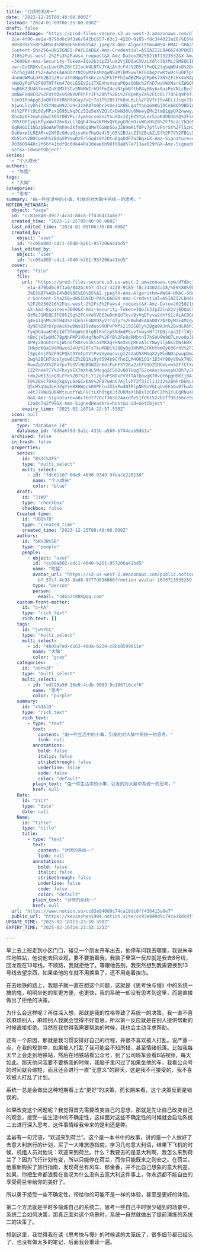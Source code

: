 ```yaml
---
title: "讨厌的系统一"
date: "2023-12-25T08:40:00.000Z"
lastmod: "2024-01-09T06:35:00.000Z"
draft: false
featuredImage: "https://prod-files-secure.s3.us-west-2.amazonaws.com/d7dbc101-8\
  2ce-4f96-ae1a-879bd6c9f3a6/842bc657-d3c2-4220-9185-f8c344023a18/%E6%80%9D%E8%\
  80%83%E5%BF%AB%E4%B8%8E%E6%85%A2.jpeg?X-Amz-Algorithm=AWS4-HMAC-SHA256&X-Amz-\
  Content-Sha256=UNSIGNED-PAYLOAD&X-Amz-Credential=ASIAZI2LB466743POKEU%2F20250\
  216%2Fus-west-2%2Fs3%2Faws4_request&X-Amz-Date=20250216T132353Z&X-Amz-Expires\
  =3600&X-Amz-Security-Token=IQoJb3JpZ2luX2VjEDQaCXVzLXdlc3QtMiJGMEQCIEYFI0n7Pr\
  zerjEoERDKvCaiLuwtB%2BhC2IocW4LNTVJYAiAn3cF4J%2B5llPwQL2lgbqWD4sB%2BeUXRzXUBP\
  Fhr5qjB4Cr%2FAwhdEAAaDDYzNzQyMzE4MzgwNSIMlbMSvwTHTGOAqzrwKtwDcSu0Plp9P96ZCsoq\
  dnnWoWMuLUX%2BJJzRsrathANppTXkKrze%2FklPFhIwABZMxqCMp6s7XN%2Fzkk4xRApzaLH54BR\
  nWoDyPoF%2F8OTHTfkm470tLESEVIi1TXEXhsVapaP0psQ6Nc%2FhD7wzVWXNarkZWGOP9Ypqxv06\
  hqB6K23U467mxmZoXUMXtSCv5NhNWIrhDfFmZ4csNtpbBftbO4y66yAx0azPeVNLcBydlePp8F3tU\
  UmNwFxN8CR2%2FUYdDxvK8NVUPFnPrJF%2Bh7%2Bi%2F8peKyZa%2FCc0L77dnEq9P4T13xhxetPn\
  tJn9IPnApg6JoQRl0XYRKR7bGayZvEr7o1T%2B51Fk8nL6LL%2FQVTrI9v4ELiJiqx7ImTGA0mdSz\
  AjwnLlcyDhi7X5YNmuH92JU9s3zXR87n0brJvUeJ1X0ELgafYoGqGm8Gj9Ce6BOh9BbiAz6B200mt\
  Ht%2FFft9L6GyMPzx1G95LNq3Cz52e5eXVZQlCxOmW36Uu6NnwyEMc2tmB1gpUX2nwwyzaJeVydtA\
  KhsAz6FJnwhpGwIt05t0BVPirJymhmcsmSnzYnuSDs1XjEZSYpLezS1uK4U036SQ%2FaUL1NFPTNV\
  705tQPIyqiKfyxWw726vXxLclQqh47ow2KPHvQY6pgGReHOivWOnH%2B%2F75caLYkQeN6jLgUmCg\
  6qRHGOI1NGzpBoWAW7mh9eJXfm9Dq8MeTGGNn5GxJZ89mR1fOPv7pYlvFnrSt%2FlSzHZbd5aDSiR\
  DahbxmlLREARre2N7BcOHciQjsuHv7hwQe4l5j65%2BJicZI%2BcAZiEf%2F7V%2FB1s9348PmjAV\
  KbS1x%2B0Cpe6h%2BdaSPYswDzFrlGqdi9YJOtuEgqOdF7a3Bgx&X-Amz-Signature=c0ba7390e\
  803609448c2f66f41bdf9c0de440a3deae6b98f08ad57a713aa029f&X-Amz-SignedHeaders=h\
  ost&x-id=GetObject"
series:
  - "个人成长"
authors:
  - "陈猛"
tags:
  - "大脑"
categories:
  - "思考"
summary: "由一件生活中的小事，引发的对大脑中系统一的思考。"
NOTION_METADATA:
  object: "page"
  id: "cc83e840-d9c7-4ca1-8dc8-ff436413a8e7"
  created_time: "2023-12-25T08:40:00.000Z"
  last_edited_time: "2024-01-09T06:35:00.000Z"
  created_by:
    object: "user"
    id: "cc08a802-cdc1-4040-b261-957206a41bd5"
  last_edited_by:
    object: "user"
    id: "cc08a802-cdc1-4040-b261-957206a41bd5"
  cover:
    type: "file"
    file:
      url: "https://prod-files-secure.s3.us-west-2.amazonaws.com/d7dbc101-82ce-4f96-a\
        e1a-879bd6c9f3a6/842bc657-d3c2-4220-9185-f8c344023a18/%E6%80%9D%E8%80%8\
        3%E5%BF%AB%E4%B8%8E%E6%85%A2.jpeg?X-Amz-Algorithm=AWS4-HMAC-SHA256&X-Am\
        z-Content-Sha256=UNSIGNED-PAYLOAD&X-Amz-Credential=ASIAZI2LB466UXO7BHUR\
        %2F20250216%2Fus-west-2%2Fs3%2Faws4_request&X-Amz-Date=20250216T132257Z\
        &X-Amz-Expires=3600&X-Amz-Security-Token=IQoJb3JpZ2luX2VjEDQaCXVzLXdlc3\
        QtMiJGMEQCIFE952Sg%2FCxVe5VEEJuDdKQdTkvu9yVqEFyvw2dhfS1cAiACBGLgTBPEFIG\
        g4v41qnM%2BTB4U%2FUnh7EoNVQXyVTTqTyr%2FAwhdEAAaDDYzNzQyMzE4MzgwNSIMTlds\
        Oy9E%2Br6YpHAiKtwDWsQI9vduoSXOPvPMfs219I1Qly%2Bgu0AJn%2BxdLR6h27UNWBfQm\
        Tyq9b4uaKhBiIdf3fmgWsCBtgBlHnCzpSNdmdPSuvTvwyVHf1tD0jrpa3IrlWjsAn7K1tDJ\
        tBnCjHIwUMC78pNhFMP1Vk4qfNoP%2FfB%2Fn8zRMbtnI7hSUU9W9O7Lmvo0p3BkyhlHixe\
        APRy2AoGtzrGjWCnOf8OrvV5kioiMKXgrHNeXvGpRExAlLYNwyilpNs2bWsB8XTJTSzmZs0\
        1Hkpd6QaIUtMNwco2vUz%2BFsTkuMBDi%2BBy8gJHhM%2FKUtbmOy036rhV%2F2BqAdIFlg\
        l5pL6njF52F9CPQkt3YmtpYVtPvVVymusvLgI242aU5XMmqX2yMldNDapwupDm2SHwHC5R7\
        2wg%2BCH7doplyow6CZ%2B1Ai9yt594b9CYhoILM4OK1O1r1D34Y8OyV0wk7NbJYC5exrYh\
        RuoZqGVX%2Fb7pvTUSVlNbBOW22n6dlFgHF3Y26a2zCF91bZINGoLvm%2FfCtXeMbIbTzYI\
        1Z2PnHe7IY%2FhxysEX7mXh4LSMcgq2C58OvQDTUpgTG2oeAvcXxaspN30h7yJKCeq2alM4\
        rdx2w6I3ieQ8LFYk%2BT%2FLY12gVvPSNDvFVVfTAf8owgKTHvQY6pgHBKtj04iWW16aF1i\
        E9%2BSC7DXmjkqSyL5eGCxbAS%2F07uHnC7AjlvhTZf3icliJ2I2%2BNFrDnhL0fy0mu9LK\
        Q5cMSqUq3LHJZgYiH88HWqcb0VPFloJX1xPw4NTRlpNK9iVGLqUvEFoGvBfhuAyK1buA10z\
        x4tJ7VWuSU84MtxuofYWLFVCtLXh0tgXJfZUkMzXlbDslzCBrCZPh1YuEgRNu4UQf7gKy%2\
        B&X-Amz-Signature=a0c7ee7770cf363d24acdfe51fd61527b1ff983b6ce9a7c7234c2\
        12a8c7a2f99&X-Amz-SignedHeaders=host&x-id=GetObject"
      expiry_time: "2025-02-16T14:22:57.530Z"
  icon: null
  parent:
    type: "database_id"
    database_id: "8d6a6f9d-5a2c-433b-a560-b744eab9db1a"
  archived: false
  in_trash: false
  properties:
    series:
      id: "B%3C%3FS"
      type: "multi_select"
      multi_select:
        - id: "fdc61107-0de9-4896-9349-9feace22613d"
          name: "个人成长"
          color: "blue"
    draft:
      id: "JiWU"
      type: "checkbox"
      checkbox: false
    Created time:
      id: "UBQ%7B"
      type: "created_time"
      created_time: "2023-12-25T08:40:00.000Z"
    authors:
      id: "bK%3B%5B"
      type: "people"
      people:
        - object: "user"
          id: "cc08a802-cdc1-4040-b261-957206a41bd5"
          name: "陈猛"
          avatar_url: "https://s3-us-west-2.amazonaws.com/public.notion-static.com/775523\
            b7-57cf-4c98-8ad8-8777d898666f/notion-avatar-1678713535269.png"
          type: "person"
          person:
            email: "346521888@qq.com"
    custom-front-matter:
      id: "c~kA"
      type: "rich_text"
      rich_text: []
    tags:
      id: "jw%7CC"
      type: "multi_select"
      multi_select:
        - id: "4b08a7ed-d163-40da-b224-c8bb8599911e"
          name: "大脑"
          color: "gray"
    categories:
      id: "nbY%3F"
      type: "multi_select"
      multi_select:
        - id: "ed729a50-16e0-4cdb-9083-9c106716cef6"
          name: "思考"
          color: "purple"
    summary:
      id: "x%3AlD"
      type: "rich_text"
      rich_text:
        - type: "text"
          text:
            content: "由一件生活中的小事，引发的对大脑中系统一的思考。"
            link: null
          annotations:
            bold: false
            italic: false
            strikethrough: false
            underline: false
            code: false
            color: "default"
          plain_text: "由一件生活中的小事，引发的对大脑中系统一的思考。"
          href: null
    Date:
      id: "zYLY"
      type: "date"
      date: null
    Name:
      id: "title"
      type: "title"
      title:
        - type: "text"
          text:
            content: "讨厌的系统一"
            link: null
          annotations:
            bold: false
            italic: false
            strikethrough: false
            underline: false
            code: false
            color: "default"
          plain_text: "讨厌的系统一"
          href: null
  url: "https://www.notion.so/cc83e840d9c74ca18dc8ff436413a8e7"
  public_url: "https://kevinchen1994.notion.site/cc83e840d9c74ca18dc8ff436413a8e7"
UPDATE_TIME: "2025-02-16T13:23:59.390Z"
EXPIRY_TIME: "2025-02-16T14:23:53.123Z"

---
```

<link rel="stylesheet" href="https://cdn.jsdelivr.net/npm/katex@0.16.2/dist/katex.min.css" integrity="sha384-bYdxxUwYipFNohQlHt0bjN/LCpueqWz13HufFEV1SUatKs1cm4L6fFgCi1jT643X" crossorigin="anonymous">


早上去上班走到小区门口，碰见一个朋友开车出去，他停车问我去哪里，我说朱辛庄地铁站，他说他去回龙观，要不要捎着我，我脑子里第一反应就是我去8号线，回龙观在13号线，不顺路，我就拒绝了。等跟他告别，我突然想到我需要换到13号线去望京西，如果坐他的车就不用换乘了，还不用走着挨冻。


在去地铁的路上，我脑子就一直在想这个问题，这就是《思考快与慢》中的系统一搞的鬼，明明坐他的车更方便，也更快，我的系统一却没有思考到这里，而是直接做出了拒绝的决策。


为什么会这样呢？再往深入想，那就是我的性格导致了系统一的决策。我一直不喜欢麻烦别人，麻烦别人我就会觉得不好意思，所以第一反应就是在别人提供帮助的时候直接拒绝。当然在我觉得我需要帮助的时候，我也会主动寻求帮助。


还有一个原因，那就是我习惯安排好自己的行程，并很不喜欢被人打乱。说严重一点，在我的规划中，如果被人打乱了我可能会不知所措，甚至情绪低落。比如我每天早上会走到地铁站，然后在地铁站看公众号，到了公司班车会看B站视频，每天如此。那天他问我要不要捎我的时候，我脑子里闪过了如果坐他的车，我看公众号的时间就会缩短，而且还会进行一直“无意义”的聊天，这是我不可接受的，我不喜欢被人打乱了计划。


系统一总是会做出这种短期看上去“更好”的决策，而长期来看，这个决策反而是错误的。


如果改变这个问题呢？我觉得首先需要改变自己的思想，那就是先让自己改变自己的观念，接受一些生活中的不确定性，这样面对这些不确定性的时候就会启动系统二去进行深入思考，这件事情给我带来的是利还是弊。


孟岩有一句咒语，“欢迎来到荷兰”。这个是一本书中的故事，讲的是一个人做好了去意大利旅行的计划，买了一大堆旅游指南，学习几句意大利语，结果下飞机的时候，机组人员对他说：欢迎来到荷兰。什么？我要去的是意大利啊，我怎么来到荷兰了？因为飞行计划有变，所以只能停在荷兰，而你只能既来之则安之。在荷兰，他重新购买了旅行指南，发现荷兰有风车、郁金香，并不比自己想象的意大利差。如果，你把生命都浪费在哀叹为什么没有去意大利这件事上，你永远都不能自由的享受荷兰带给你的美好了。


所以勇于接受一些不确定性，带给你的可能不是一样的体验，甚至是更好的体验。


第二个方法就是平时多锻炼自己的系统二，思考一些自己平时很少碰到的场景中，系统二会如何决策，那真正面对这个场景时，系统一自然就做出了提前演练的系统二的决策了。


想到这里，我觉得我在读《思考快与慢》的时候读的太笼统了，很多细节都已经忘了，也没有做太多的笔记，后面我会重读一遍。

